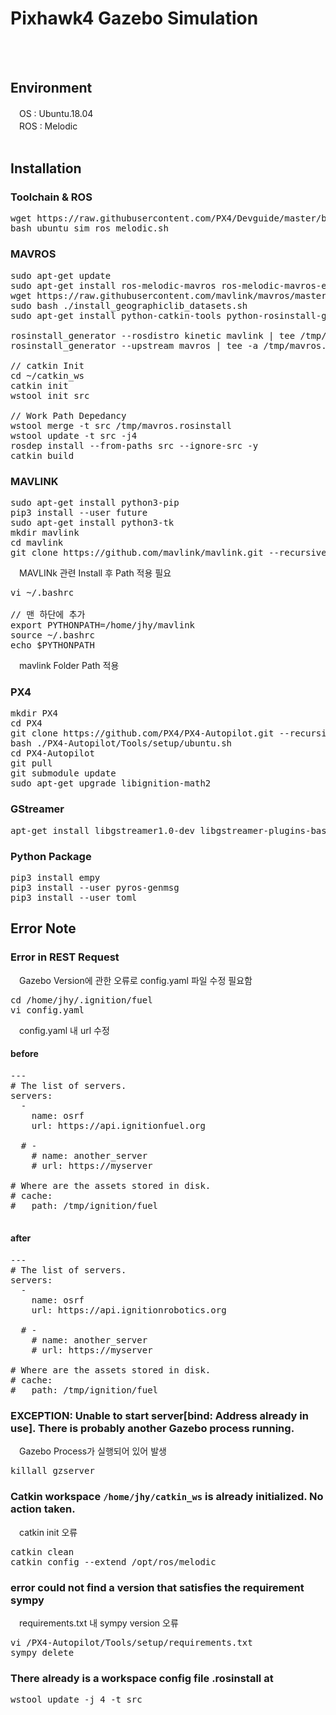 # Pixhawk4 Gazebo Simulation
<br>
<br>

## Environment
　OS : Ubuntu.18.04
<br>
　ROS : Melodic
<br>
<br>
## Installation

### Toolchain & ROS
<pre>
wget https://raw.githubusercontent.com/PX4/Devguide/master/build_scripts/ubuntu_sim_ros_melodic.sh
bash ubuntu_sim_ros_melodic.sh
</pre>
### MAVROS
<pre>
sudo apt-get update
sudo apt-get install ros-melodic-mavros ros-melodic-mavros-extras
wget https://raw.githubusercontent.com/mavlink/mavros/master/mavros/scripts/install_geographiclib_datasets.sh
sudo bash ./install_geographiclib_datasets.sh   
sudo apt-get install python-catkin-tools python-rosinstall-generator -y

rosinstall_generator --rosdistro kinetic mavlink | tee /tmp/mavros.rosinstall
rosinstall_generator --upstream mavros | tee -a /tmp/mavros.rosinstall

// catkin Init
cd ~/catkin_ws
catkin init
wstool init src

// Work Path Depedancy
wstool merge -t src /tmp/mavros.rosinstall
wstool update -t src -j4
rosdep install --from-paths src --ignore-src -y
catkin build
</pre>
### MAVLINK
<pre>
sudo apt-get install python3-pip
pip3 install --user future
sudo apt-get install python3-tk
mkdir mavlink
cd mavlink
git clone https://github.com/mavlink/mavlink.git --recursive
</pre>
　MAVLINk 관련 Install 후 Path 적용 필요
<pre>
vi ~/.bashrc

// 맨 하단에 추가
export PYTHONPATH=/home/jhy/mavlink
source ~/.bashrc 
echo $PYTHONPATH
</pre>
　mavlink Folder Path 적용
### PX4
<pre>
mkdir PX4
cd PX4
git clone https://github.com/PX4/PX4-Autopilot.git --recursive
bash ./PX4-Autopilot/Tools/setup/ubuntu.sh
cd PX4-Autopilot
git pull
git submodule update
sudo apt-get upgrade libignition-math2
</pre>
### GStreamer 
<pre>
apt-get install libgstreamer1.0-dev libgstreamer-plugins-base1.0-dev libgstreamer-plugins-bad1.0-dev gstreamer1.0-plugins-base gstreamer1.0-plugins-good gstreamer1.0-plugins-bad gstreamer1.0-plugins-ugly gstreamer1.0-libav gstreamer1.0-doc gstreamer1.0-tools gstreamer1.0-x gstreamer1.0-alsa gstreamer1.0-gl gstreamer1.0-gtk3 gstreamer1.0-qt5 gstreamer1.0-pulseaudio
</pre>
### Python Package
<pre>
pip3 install empy
pip3 install --user pyros-genmsg
pip3 install --user toml
</pre>
## Error Note
### Error in REST Request
　Gazebo Version에 관한 오류로 config.yaml 파일 수정 필요함
<pre>
cd /home/jhy/.ignition/fuel
vi config.yaml
</pre>
　config.yaml 내 url 수정
#### before
<pre>
---
# The list of servers.
servers:
  -
    name: osrf
    url: https://api.ignitionfuel.org

  # -
    # name: another_server
    # url: https://myserver

# Where are the assets stored in disk.
# cache:
#   path: /tmp/ignition/fuel

</pre>
#### after
<pre>
---
# The list of servers.
servers:
  -
    name: osrf
    url: https://api.ignitionrobotics.org

  # -
    # name: another_server
    # url: https://myserver

# Where are the assets stored in disk.
# cache:
#   path: /tmp/ignition/fuel
</pre>
### EXCEPTION: Unable to start server[bind: Address already in use]. There is probably another Gazebo process running.
　Gazebo Process가 실행되어 있어 발생
<pre>
killall gzserver
</pre>
### Catkin workspace `/home/jhy/catkin_ws` is already initialized. No action taken.
　catkin init 오류
<pre>
catkin clean
catkin config --extend /opt/ros/melodic
</pre>
### error could not find a version that satisfies the requirement sympy
　requirements.txt 내 sympy version 오류
<pre>
vi /PX4-Autopilot/Tools/setup/requirements.txt
sympy delete
</pre>
### There already is a workspace config file .rosinstall at
<pre>
wstool update -j 4 -t src
</pre>
